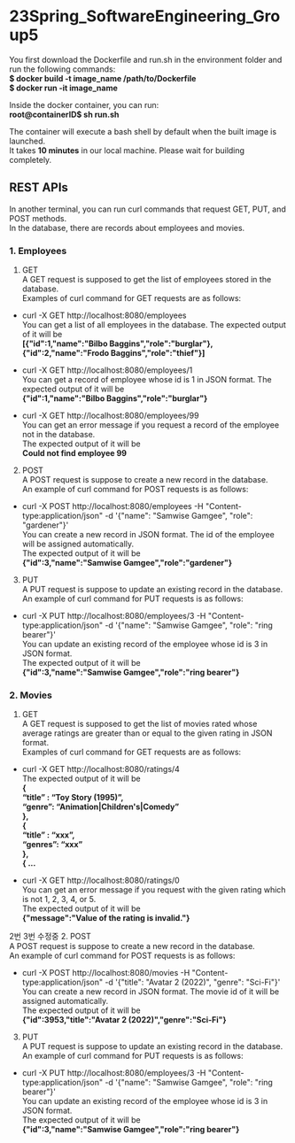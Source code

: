 # 23Spring_SoftwareEngineering_Group5

You first download the Dockerfile and run.sh in the environment folder and  
run the following commands:  
**$ docker build -t image_name /path/to/Dockerfile**  
**$ docker run -it image_name**

Inside the docker container, you can run:  
**root@containerID$ sh run.sh**

The container will execute a bash shell by default when the built image is launched.  
It takes **10 minutes** in our local machine. Please wait for building completely.

## REST APIs
In another terminal, you can run curl commands that request GET, PUT, and POST methods.  
In the database, there are records about employees and movies.  
### 1. Employees
1. GET  
A GET request is supposed to get the list of employees stored in the database.  
Examples of curl command for GET requests are as follows:  
- curl -X GET http://localhost:8080/employees  
You can get a list of all employees in the database. The expected output of it will be  
**[{"id":1,"name":"Bilbo Baggins","role":"burglar"},{"id":2,"name":"Frodo Baggins","role":"thief"}]**

- curl -X GET http://localhost:8080/employees/1  
You can get a record of employee whose id is 1 in JSON format. The expected output of it will be  
**{"id":1,"name":"Bilbo Baggins","role":"burglar"}**

- curl -X GET http://localhost:8080/employees/99  
You can get an error message if you request a record of the employee not in the database.  
The expected output of it will be  
**Could not find employee 99**

2. POST  
A POST request is suppose to create a new record in the database.  
An example of curl command for POST requests is as follows:  
- curl -X POST http://localhost:8080/employees -H "Content-type:application/json" -d '{"name": "Samwise Gamgee", "role": "gardener"}'  
You can create a new record in JSON format. The id of the employee will be assigned automatically.  
The expected output of it will be  
**{"id":3,"name":"Samwise Gamgee","role":"gardener"}**
3. PUT  
A PUT request is suppose to update an existing record in the database.  
An example of curl command for PUT requests is as follows:  
- curl -X PUT http://localhost:8080/employees/3 -H "Content-type:application/json" -d '{"name": "Samwise Gamgee", "role": "ring bearer"}'  
You can update an existing record of the employee whose id is 3 in JSON format.  
The expected output of it will be  
**{"id":3,"name":"Samwise Gamgee","role":"ring bearer"}**

### 2. Movies
1. GET  
A GET request is supposed to get the list of movies rated whose average ratings are greater than or equal to the given rating in JSON format.  
Examples of curl command for GET requests are as follows:  
- curl -X GET http://localhost:8080/ratings/4  
The expected output of it will be  
**{  
  “title” : “Toy Story (1995)”,  
  “genre”: “Animation|Children's|Comedy”  
},  
{  
  “title” : “xxx”,  
  “genres”: “xxx”  
},  
{ ...**

- curl -X GET http://localhost:8080/ratings/0  
You can get an error message if you request with the given rating which is not 1, 2, 3, 4, or 5.  
The expected output of it will be  
**{"message":"Value of the rating is invalid."}**

2번 3번 수정중
2. POST  
A POST request is suppose to create a new record in the database.  
An example of curl command for POST requests is as follows:  
- curl -X POST http://localhost:8080/movies -H "Content-type:application/json" -d '{"title": "Avatar 2 (2022)", "genre": "Sci-Fi"}'  
You can create a new record in JSON format. The movie id of it will be assigned automatically.  
The expected output of it will be  
**{"id":3953,"title":"Avatar 2 (2022)","genre":"Sci-Fi"}**
3. PUT  
A PUT request is suppose to update an existing record in the database.  
An example of curl command for PUT requests is as follows:  
- curl -X PUT http://localhost:8080/employees/3 -H "Content-type:application/json" -d '{"name": "Samwise Gamgee", "role": "ring bearer"}'  
You can update an existing record of the employee whose id is 3 in JSON format.  
The expected output of it will be  
**{"id":3,"name":"Samwise Gamgee","role":"ring bearer"}**
